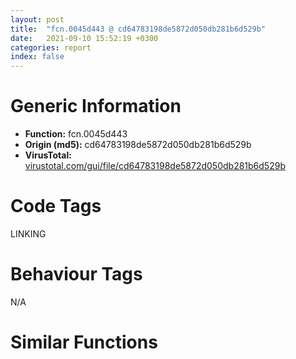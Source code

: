 ```yaml
---
layout: post
title:  "fcn.0045d443 @ cd64783198de5872d050db281b6d529b"
date:   2021-09-10 15:52:19 +0300
categories: report
index: false
---
```


# Generic Information
- **Function:** fcn.0045d443
- **Origin (md5):** cd64783198de5872d050db281b6d529b
- **VirusTotal:** [virustotal.com/gui/file/cd64783198de5872d050db281b6d529b][virustotal_ref]

# Code Tags
<span class="tag" id="LINKING">LINKING</span>


# Behaviour Tags
<span class="bhv-tag" id="na">N/A</span>

# Similar Functions
<script type="text/javascript" src="https://www.gstatic.com/charts/loader.js"></script>
<script type="text/javascript">

    google.charts.load('current', {'packages':['corechart']});
    google.charts.setOnLoadCallback(drawChart);

    function drawChart() {
    var data = new google.visualization.DataTable();
        data.addColumn('number', 'X');
        data.addColumn('number', 'Y');
        data.addColumn({type: 'string', role: 'tooltip', 'p': {'html': true}});
        data.addColumn({'type': 'string', 'role': 'style'});
        
        data.addRows([
    [14.116908073425293, -38.33159637451172, '<b><a href="/report/fcn.0045d443@cd64783198de5872d050db281b6d529b">fcn.0045d443</a><br>@cd64783198de5872d050db281b6d529b</b><br>push 0<br>call dword[sym.imp.KERNEL32.dll_GetModuleHandleW]<br>test eax, eax<br>je 0x45d483<br>mov ecx, 0x5a4d<br>cmp word[eax], cx<br>jne 0x45d483<br>mov ecx, dword[eax+0x3c]<br>add ecx, eax<br>cmp dword[ecx], 0x4550<br>jne 0x45d483<br>mov eax, 0x10b<br>cmp word[ecx+0x18], ax<br>jne 0x45d483<br>cmp dword[ecx+0x74], 0xe<br>jbe 0x45d483<br>cmp dword[ecx+0xe8], 0<br>je 0x45d483<br>mov al, 1<br>ret <br>xor al, al<br>ret <br><eoc> ', 'point { fill-color: #e0440e; }'],
[69.40996551513672, 12.27294921875, '<b><a href="/report/fcn.00416562@adc325bca51b67a67785e7e986af8b4d">fcn.00416562</a><br>@adc325bca51b67a67785e7e986af8b4d</b><br>push 0<br>call dword[sym.imp.KERNEL32.dll_GetModuleHandleW]<br>test eax, eax<br>je 0x4165a2<br>mov ecx, 0x5a4d<br>cmp word[eax], cx<br>jne 0x4165a2<br>mov ecx, dword[eax+0x3c]<br>add ecx, eax<br>cmp dword[ecx], 0x4550<br>jne 0x4165a2<br>mov eax, 0x10b<br>cmp word[ecx+0x18], ax<br>jne 0x4165a2<br>cmp dword[ecx+0x74], 0xe<br>jbe 0x4165a2<br>cmp dword[ecx+0xe8], 0<br>je 0x4165a2<br>mov al, 1<br>ret <br>xor al, al<br>ret <br><eoc> ', 'null'],
[43.285980224609375, -7.528679847717285, '<b><a href="/report/fcn.004085c2@41d541db4a17e11df1b616218be77825">fcn.004085c2</a><br>@41d541db4a17e11df1b616218be77825</b><br>push 0<br>call dword[sym.imp.KERNEL32.dll_GetModuleHandleW]<br>test eax, eax<br>je 0x408602<br>mov ecx, 0x5a4d<br>cmp word[eax], cx<br>jne 0x408602<br>mov ecx, dword[eax+0x3c]<br>add ecx, eax<br>cmp dword[ecx], 0x4550<br>jne 0x408602<br>mov eax, 0x10b<br>cmp word[ecx+0x18], ax<br>jne 0x408602<br>cmp dword[ecx+0x74], 0xe<br>jbe 0x408602<br>cmp dword[ecx+0xe8], 0<br>je 0x408602<br>mov al, 1<br>ret <br>xor al, al<br>ret <br><eoc> ', 'null'],
[22.935649871826172, -5.0138068199157715, '<b><a href="/report/fcn.0046cf17@2fcce874fb2a3a396274d2df89c397e3">fcn.0046cf17</a><br>@2fcce874fb2a3a396274d2df89c397e3</b><br>push 0<br>call dword[sym.imp.KERNEL32.dll_GetModuleHandleW]<br>test eax, eax<br>je 0x46cf57<br>mov ecx, 0x5a4d<br>cmp word[eax], cx<br>jne 0x46cf57<br>mov ecx, dword[eax+0x3c]<br>add ecx, eax<br>cmp dword[ecx], 0x4550<br>jne 0x46cf57<br>mov eax, 0x10b<br>cmp word[ecx+0x18], ax<br>jne 0x46cf57<br>cmp dword[ecx+0x74], 0xe<br>jbe 0x46cf57<br>cmp dword[ecx+0xe8], 0<br>je 0x46cf57<br>mov al, 1<br>ret <br>xor al, al<br>ret <br><eoc> ', 'null'],
[9.104073524475098, 29.594810485839844, '<b><a href="/report/fcn.00416562@c0371bf2f84d37acabd30e547b4cc5fa">fcn.00416562</a><br>@c0371bf2f84d37acabd30e547b4cc5fa</b><br>push 0<br>call dword[sym.imp.KERNEL32.dll_GetModuleHandleW]<br>test eax, eax<br>je 0x4165a2<br>mov ecx, 0x5a4d<br>cmp word[eax], cx<br>jne 0x4165a2<br>mov ecx, dword[eax+0x3c]<br>add ecx, eax<br>cmp dword[ecx], 0x4550<br>jne 0x4165a2<br>mov eax, 0x10b<br>cmp word[ecx+0x18], ax<br>jne 0x4165a2<br>cmp dword[ecx+0x74], 0xe<br>jbe 0x4165a2<br>cmp dword[ecx+0xe8], 0<br>je 0x4165a2<br>mov al, 1<br>ret <br>xor al, al<br>ret <br><eoc> ', 'null'],
[15.542303085327148, 48.637298583984375, '<b><a href="/report/fcn.00425d03@38d41d729f8f30faf0dd96f0c7acba4b">fcn.00425d03</a><br>@38d41d729f8f30faf0dd96f0c7acba4b</b><br>push 0<br>call dword[sym.imp.KERNEL32.dll_GetModuleHandleW]<br>test eax, eax<br>je 0x425d43<br>mov ecx, 0x5a4d<br>cmp word[eax], cx<br>jne 0x425d43<br>mov ecx, dword[eax+0x3c]<br>add ecx, eax<br>cmp dword[ecx], 0x4550<br>jne 0x425d43<br>mov eax, 0x10b<br>cmp word[ecx+0x18], ax<br>jne 0x425d43<br>cmp dword[ecx+0x74], 0xe<br>jbe 0x425d43<br>cmp dword[ecx+0xe8], 0<br>je 0x425d43<br>mov al, 1<br>ret <br>xor al, al<br>ret <br><eoc> ', 'null'],
[29.225427627563477, 29.83579444885254, '<b><a href="/report/fcn.0045d443@985d3a961f1a2ad37039ba25bf21c0ee">fcn.0045d443</a><br>@985d3a961f1a2ad37039ba25bf21c0ee</b><br>push 0<br>call dword[sym.imp.KERNEL32.dll_GetModuleHandleW]<br>test eax, eax<br>je 0x45d483<br>mov ecx, 0x5a4d<br>cmp word[eax], cx<br>jne 0x45d483<br>mov ecx, dword[eax+0x3c]<br>add ecx, eax<br>cmp dword[ecx], 0x4550<br>jne 0x45d483<br>mov eax, 0x10b<br>cmp word[ecx+0x18], ax<br>jne 0x45d483<br>cmp dword[ecx+0x74], 0xe<br>jbe 0x45d483<br>cmp dword[ecx+0xe8], 0<br>je 0x45d483<br>mov al, 1<br>ret <br>xor al, al<br>ret <br><eoc> ', 'null'],
[-27.444536209106445, 38.75896453857422, '<b><a href="/report/fcn.004085c2@8fe319558c6f221efde51f3acc33b19c">fcn.004085c2</a><br>@8fe319558c6f221efde51f3acc33b19c</b><br>push 0<br>call dword[sym.imp.KERNEL32.dll_GetModuleHandleW]<br>test eax, eax<br>je 0x408602<br>mov ecx, 0x5a4d<br>cmp word[eax], cx<br>jne 0x408602<br>mov ecx, dword[eax+0x3c]<br>add ecx, eax<br>cmp dword[ecx], 0x4550<br>jne 0x408602<br>mov eax, 0x10b<br>cmp word[ecx+0x18], ax<br>jne 0x408602<br>cmp dword[ecx+0x74], 0xe<br>jbe 0x408602<br>cmp dword[ecx+0xe8], 0<br>je 0x408602<br>mov al, 1<br>ret <br>xor al, al<br>ret <br><eoc> ', 'null'],
[-10.483052253723145, -16.943603515625, '<b><a href="/report/fcn.0045d443@125511dc58d9fe5b15e0562013727778">fcn.0045d443</a><br>@125511dc58d9fe5b15e0562013727778</b><br>push 0<br>call dword[sym.imp.KERNEL32.dll_GetModuleHandleW]<br>test eax, eax<br>je 0x45d483<br>mov ecx, 0x5a4d<br>cmp word[eax], cx<br>jne 0x45d483<br>mov ecx, dword[eax+0x3c]<br>add ecx, eax<br>cmp dword[ecx], 0x4550<br>jne 0x45d483<br>mov eax, 0x10b<br>cmp word[ecx+0x18], ax<br>jne 0x45d483<br>cmp dword[ecx+0x74], 0xe<br>jbe 0x45d483<br>cmp dword[ecx+0xe8], 0<br>je 0x45d483<br>mov al, 1<br>ret <br>xor al, al<br>ret <br><eoc> ', 'null'],
[43.41261291503906, 48.6304817199707, '<b><a href="/report/fcn.0045d443@da55f6ad71c51a7bfc62709434cb3d45">fcn.0045d443</a><br>@da55f6ad71c51a7bfc62709434cb3d45</b><br>push 0<br>call dword[sym.imp.KERNEL32.dll_GetModuleHandleW]<br>test eax, eax<br>je 0x45d483<br>mov ecx, 0x5a4d<br>cmp word[eax], cx<br>jne 0x45d483<br>mov ecx, dword[eax+0x3c]<br>add ecx, eax<br>cmp dword[ecx], 0x4550<br>jne 0x45d483<br>mov eax, 0x10b<br>cmp word[ecx+0x18], ax<br>jne 0x45d483<br>cmp dword[ecx+0x74], 0xe<br>jbe 0x45d483<br>cmp dword[ecx+0xe8], 0<br>je 0x45d483<br>mov al, 1<br>ret <br>xor al, al<br>ret <br><eoc> ', 'null'],
[-26.58672523498535, -60.07632064819336, '<b><a href="/report/fcn.004085c2@0606e50385fe518042f9ea006b816a98">fcn.004085c2</a><br>@0606e50385fe518042f9ea006b816a98</b><br>push 0<br>call dword[sym.imp.KERNEL32.dll_GetModuleHandleW]<br>test eax, eax<br>je 0x408602<br>mov ecx, 0x5a4d<br>cmp word[eax], cx<br>jne 0x408602<br>mov ecx, dword[eax+0x3c]<br>add ecx, eax<br>cmp dword[ecx], 0x4550<br>jne 0x408602<br>mov eax, 0x10b<br>cmp word[ecx+0x18], ax<br>jne 0x408602<br>cmp dword[ecx+0x74], 0xe<br>jbe 0x408602<br>cmp dword[ecx+0xe8], 0<br>je 0x408602<br>mov al, 1<br>ret <br>xor al, al<br>ret <br><eoc> ', 'null'],
[16.03157615661621, -66.4127426147461, '<b><a href="/report/fcn.004085c2@bd5810ea8cdeec913ece5ee7baedb8e9">fcn.004085c2</a><br>@bd5810ea8cdeec913ece5ee7baedb8e9</b><br>push 0<br>call dword[sym.imp.KERNEL32.dll_GetModuleHandleW]<br>test eax, eax<br>je 0x408602<br>mov ecx, 0x5a4d<br>cmp word[eax], cx<br>jne 0x408602<br>mov ecx, dword[eax+0x3c]<br>add ecx, eax<br>cmp dword[ecx], 0x4550<br>jne 0x408602<br>mov eax, 0x10b<br>cmp word[ecx+0x18], ax<br>jne 0x408602<br>cmp dword[ecx+0x74], 0xe<br>jbe 0x408602<br>cmp dword[ecx+0xe8], 0<br>je 0x408602<br>mov al, 1<br>ret <br>xor al, al<br>ret <br><eoc> ', 'null'],
[55.65160369873047, -38.42911148071289, '<b><a href="/report/fcn.004085c2@8db9fe0b752fe464ff1c81507df8551a">fcn.004085c2</a><br>@8db9fe0b752fe464ff1c81507df8551a</b><br>push 0<br>call dword[sym.imp.KERNEL32.dll_GetModuleHandleW]<br>test eax, eax<br>je 0x408602<br>mov ecx, 0x5a4d<br>cmp word[eax], cx<br>jne 0x408602<br>mov ecx, dword[eax+0x3c]<br>add ecx, eax<br>cmp dword[ecx], 0x4550<br>jne 0x408602<br>mov eax, 0x10b<br>cmp word[ecx+0x18], ax<br>jne 0x408602<br>cmp dword[ecx+0x74], 0xe<br>jbe 0x408602<br>cmp dword[ecx+0xe8], 0<br>je 0x408602<br>mov al, 1<br>ret <br>xor al, al<br>ret <br><eoc> ', 'null'],
[-59.4329948425293, 37.88026809692383, '<b><a href="/report/fcn.0045d443@ce2d7db52a4e79f76ce765b07f5eead2">fcn.0045d443</a><br>@ce2d7db52a4e79f76ce765b07f5eead2</b><br>push 0<br>call dword[sym.imp.KERNEL32.dll_GetModuleHandleW]<br>test eax, eax<br>je 0x45d483<br>mov ecx, 0x5a4d<br>cmp word[eax], cx<br>jne 0x45d483<br>mov ecx, dword[eax+0x3c]<br>add ecx, eax<br>cmp dword[ecx], 0x4550<br>jne 0x45d483<br>mov eax, 0x10b<br>cmp word[ecx+0x18], ax<br>jne 0x45d483<br>cmp dword[ecx+0x74], 0xe<br>jbe 0x45d483<br>cmp dword[ecx+0xe8], 0<br>je 0x45d483<br>mov al, 1<br>ret <br>xor al, al<br>ret <br><eoc> ', 'null'],
[-59.18565368652344, -34.199520111083984, '<b><a href="/report/fcn.00416552@835812ed365516de32516b9bf14b0450">fcn.00416552</a><br>@835812ed365516de32516b9bf14b0450</b><br>push 0<br>call dword[sym.imp.KERNEL32.dll_GetModuleHandleW]<br>test eax, eax<br>je 0x416592<br>mov ecx, 0x5a4d<br>cmp word[eax], cx<br>jne 0x416592<br>mov ecx, dword[eax+0x3c]<br>add ecx, eax<br>cmp dword[ecx], 0x4550<br>jne 0x416592<br>mov eax, 0x10b<br>cmp word[ecx+0x18], ax<br>jne 0x416592<br>cmp dword[ecx+0x74], 0xe<br>jbe 0x416592<br>cmp dword[ecx+0xe8], 0<br>je 0x416592<br>mov al, 1<br>ret <br>xor al, al<br>ret <br><eoc> ', 'null'],
[-7.206495761871338, -36.23941421508789, '<b><a href="/report/fcn.0045d443@3a017db0719485179e5931e1ff048b6a">fcn.0045d443</a><br>@3a017db0719485179e5931e1ff048b6a</b><br>push 0<br>call dword[sym.imp.KERNEL32.dll_GetModuleHandleW]<br>test eax, eax<br>je 0x45d483<br>mov ecx, 0x5a4d<br>cmp word[eax], cx<br>jne 0x45d483<br>mov ecx, dword[eax+0x3c]<br>add ecx, eax<br>cmp dword[ecx], 0x4550<br>jne 0x45d483<br>mov eax, 0x10b<br>cmp word[ecx+0x18], ax<br>jne 0x45d483<br>cmp dword[ecx+0x74], 0xe<br>jbe 0x45d483<br>cmp dword[ecx+0xe8], 0<br>je 0x45d483<br>mov al, 1<br>ret <br>xor al, al<br>ret <br><eoc> ', 'null'],
[-13.19471549987793, 3.9250271320343018, '<b><a href="/report/fcn.004085c2@e9c6b3bcaa2edc455cb26f1e0f4a513a">fcn.004085c2</a><br>@e9c6b3bcaa2edc455cb26f1e0f4a513a</b><br>push 0<br>call dword[sym.imp.KERNEL32.dll_GetModuleHandleW]<br>test eax, eax<br>je 0x408602<br>mov ecx, 0x5a4d<br>cmp word[eax], cx<br>jne 0x408602<br>mov ecx, dword[eax+0x3c]<br>add ecx, eax<br>cmp dword[ecx], 0x4550<br>jne 0x408602<br>mov eax, 0x10b<br>cmp word[ecx+0x18], ax<br>jne 0x408602<br>cmp dword[ecx+0x74], 0xe<br>jbe 0x408602<br>cmp dword[ecx+0xe8], 0<br>je 0x408602<br>mov al, 1<br>ret <br>xor al, al<br>ret <br><eoc> ', 'null'],
[19.081052780151367, 12.09759521484375, '<b><a href="/report/fcn.004085c2@773e84b03dfb92871dd754ab3c01c180">fcn.004085c2</a><br>@773e84b03dfb92871dd754ab3c01c180</b><br>push 0<br>call dword[sym.imp.KERNEL32.dll_GetModuleHandleW]<br>test eax, eax<br>je 0x408602<br>mov ecx, 0x5a4d<br>cmp word[eax], cx<br>jne 0x408602<br>mov ecx, dword[eax+0x3c]<br>add ecx, eax<br>cmp dword[ecx], 0x4550<br>jne 0x408602<br>mov eax, 0x10b<br>cmp word[ecx+0x18], ax<br>jne 0x408602<br>cmp dword[ecx+0x74], 0xe<br>jbe 0x408602<br>cmp dword[ecx+0xe8], 0<br>je 0x408602<br>mov al, 1<br>ret <br>xor al, al<br>ret <br><eoc> ', 'null'],
[-29.932889938354492, 15.930490493774414, '<b><a href="/report/fcn.00416552@d9b85b9b67587bbf2112c62164413bd8">fcn.00416552</a><br>@d9b85b9b67587bbf2112c62164413bd8</b><br>push 0<br>call dword[sym.imp.KERNEL32.dll_GetModuleHandleW]<br>test eax, eax<br>je 0x416592<br>mov ecx, 0x5a4d<br>cmp word[eax], cx<br>jne 0x416592<br>mov ecx, dword[eax+0x3c]<br>add ecx, eax<br>cmp dword[ecx], 0x4550<br>jne 0x416592<br>mov eax, 0x10b<br>cmp word[ecx+0x18], ax<br>jne 0x416592<br>cmp dword[ecx+0x74], 0xe<br>jbe 0x416592<br>cmp dword[ecx+0xe8], 0<br>je 0x416592<br>mov al, 1<br>ret <br>xor al, al<br>ret <br><eoc> ', 'null'],
[-27.06256866455078, -6.588261604309082, '<b><a href="/report/fcn.004085c2@31d828bf241be93b3ffe89cf3c313d44">fcn.004085c2</a><br>@31d828bf241be93b3ffe89cf3c313d44</b><br>push 0<br>call dword[sym.imp.KERNEL32.dll_GetModuleHandleW]<br>test eax, eax<br>je 0x408602<br>mov ecx, 0x5a4d<br>cmp word[eax], cx<br>jne 0x408602<br>mov ecx, dword[eax+0x3c]<br>add ecx, eax<br>cmp dword[ecx], 0x4550<br>jne 0x408602<br>mov eax, 0x10b<br>cmp word[ecx+0x18], ax<br>jne 0x408602<br>cmp dword[ecx+0x74], 0xe<br>jbe 0x408602<br>cmp dword[ecx+0xe8], 0<br>je 0x408602<br>mov al, 1<br>ret <br>xor al, al<br>ret <br><eoc> ', 'null'],
[3.875131368637085, -3.426161766052246, '<b><a href="/report/fcn.0045d443@394c28c779b535ac47055481e5ab2427">fcn.0045d443</a><br>@394c28c779b535ac47055481e5ab2427</b><br>push 0<br>call dword[sym.imp.KERNEL32.dll_GetModuleHandleW]<br>test eax, eax<br>je 0x45d483<br>mov ecx, 0x5a4d<br>cmp word[eax], cx<br>jne 0x45d483<br>mov ecx, dword[eax+0x3c]<br>add ecx, eax<br>cmp dword[ecx], 0x4550<br>jne 0x45d483<br>mov eax, 0x10b<br>cmp word[ecx+0x18], ax<br>jne 0x45d483<br>cmp dword[ecx+0x74], 0xe<br>jbe 0x45d483<br>cmp dword[ecx+0xe8], 0<br>je 0x45d483<br>mov al, 1<br>ret <br>xor al, al<br>ret <br><eoc> ', 'null'],
[1.642231822013855, 13.525591850280762, '<b><a href="/report/fcn.00408b87@ce89505d1998cb8719c6ac390eeeb98e">fcn.00408b87</a><br>@ce89505d1998cb8719c6ac390eeeb98e</b><br>push 0<br>call dword[sym.imp.KERNEL32.dll_GetModuleHandleW]<br>test eax, eax<br>je 0x408bc7<br>mov ecx, 0x5a4d<br>cmp word[eax], cx<br>jne 0x408bc7<br>mov ecx, dword[eax+0x3c]<br>add ecx, eax<br>cmp dword[ecx], 0x4550<br>jne 0x408bc7<br>mov eax, 0x10b<br>cmp word[ecx+0x18], ax<br>jne 0x408bc7<br>cmp dword[ecx+0x74], 0xe<br>jbe 0x408bc7<br>cmp dword[ecx+0xe8], 0<br>je 0x408bc7<br>mov al, 1<br>ret <br>xor al, al<br>ret <br><eoc> ', 'null'],
[-27.99533462524414, -27.202178955078125, '<b><a href="/report/fcn.004085c2@6312517583453b51c66fd5c06a181092">fcn.004085c2</a><br>@6312517583453b51c66fd5c06a181092</b><br>push 0<br>call dword[sym.imp.KERNEL32.dll_GetModuleHandleW]<br>test eax, eax<br>je 0x408602<br>mov ecx, 0x5a4d<br>cmp word[eax], cx<br>jne 0x408602<br>mov ecx, dword[eax+0x3c]<br>add ecx, eax<br>cmp dword[ecx], 0x4550<br>jne 0x408602<br>mov eax, 0x10b<br>cmp word[ecx+0x18], ax<br>jne 0x408602<br>cmp dword[ecx+0x74], 0xe<br>jbe 0x408602<br>cmp dword[ecx+0xe8], 0<br>je 0x408602<br>mov al, 1<br>ret <br>xor al, al<br>ret <br><eoc> ', 'null'],
[-6.0661940574646, 42.87830352783203, '<b><a href="/report/fcn.004085c2@b9e7701b101639a92238161f00b7471e">fcn.004085c2</a><br>@b9e7701b101639a92238161f00b7471e</b><br>push 0<br>call dword[sym.imp.KERNEL32.dll_GetModuleHandleW]<br>test eax, eax<br>je 0x408602<br>mov ecx, 0x5a4d<br>cmp word[eax], cx<br>jne 0x408602<br>mov ecx, dword[eax+0x3c]<br>add ecx, eax<br>cmp dword[ecx], 0x4550<br>jne 0x408602<br>mov eax, 0x10b<br>cmp word[ecx+0x18], ax<br>jne 0x408602<br>cmp dword[ecx+0x74], 0xe<br>jbe 0x408602<br>cmp dword[ecx+0xe8], 0<br>je 0x408602<br>mov al, 1<br>ret <br>xor al, al<br>ret <br><eoc> ', 'null'],
[38.87348937988281, 12.251407623291016, '<b><a href="/report/fcn.0041479a@b41633237f937bbe6f9bcfbdce811f10">fcn.0041479a</a><br>@b41633237f937bbe6f9bcfbdce811f10</b><br>push 0<br>call dword[sym.imp.KERNEL32.dll_GetModuleHandleW]<br>test eax, eax<br>je 0x4147da<br>mov ecx, 0x5a4d<br>cmp word[eax], cx<br>jne 0x4147da<br>mov ecx, dword[eax+0x3c]<br>add ecx, eax<br>cmp dword[ecx], 0x4550<br>jne 0x4147da<br>mov eax, 0x10b<br>cmp word[ecx+0x18], ax<br>jne 0x4147da<br>cmp dword[ecx+0x74], 0xe<br>jbe 0x4147da<br>cmp dword[ecx+0xe8], 0<br>je 0x4147da<br>mov al, 1<br>ret <br>xor al, al<br>ret <br><eoc> ', 'null'],
[8.750465393066406, -19.860126495361328, '<b><a href="/report/fcn.00416562@d701bfe1b2c669cec1fe384fdc108bfb">fcn.00416562</a><br>@d701bfe1b2c669cec1fe384fdc108bfb</b><br>push 0<br>call dword[sym.imp.KERNEL32.dll_GetModuleHandleW]<br>test eax, eax<br>je 0x4165a2<br>mov ecx, 0x5a4d<br>cmp word[eax], cx<br>jne 0x4165a2<br>mov ecx, dword[eax+0x3c]<br>add ecx, eax<br>cmp dword[ecx], 0x4550<br>jne 0x4165a2<br>mov eax, 0x10b<br>cmp word[ecx+0x18], ax<br>jne 0x4165a2<br>cmp dword[ecx+0x74], 0xe<br>jbe 0x4165a2<br>cmp dword[ecx+0xe8], 0<br>je 0x4165a2<br>mov al, 1<br>ret <br>xor al, al<br>ret <br><eoc> ', 'null'],
[-12.563457489013672, 23.960763931274414, '<b><a href="/report/fcn.0045d443@f47bfed80cd39ec1aff63db618c8814f">fcn.0045d443</a><br>@f47bfed80cd39ec1aff63db618c8814f</b><br>push 0<br>call dword[sym.imp.KERNEL32.dll_GetModuleHandleW]<br>test eax, eax<br>je 0x45d483<br>mov ecx, 0x5a4d<br>cmp word[eax], cx<br>jne 0x45d483<br>mov ecx, dword[eax+0x3c]<br>add ecx, eax<br>cmp dword[ecx], 0x4550<br>jne 0x45d483<br>mov eax, 0x10b<br>cmp word[ecx+0x18], ax<br>jne 0x45d483<br>cmp dword[ecx+0x74], 0xe<br>jbe 0x45d483<br>cmp dword[ecx+0xe8], 0<br>je 0x45d483<br>mov al, 1<br>ret <br>xor al, al<br>ret <br><eoc> ', 'null'],
[29.42984962463379, -23.93248748779297, '<b><a href="/report/fcn.00416552@368dd66411b8b6ce2bcd15b0e14af5c0">fcn.00416552</a><br>@368dd66411b8b6ce2bcd15b0e14af5c0</b><br>push 0<br>call dword[sym.imp.KERNEL32.dll_GetModuleHandleW]<br>test eax, eax<br>je 0x416592<br>mov ecx, 0x5a4d<br>cmp word[eax], cx<br>jne 0x416592<br>mov ecx, dword[eax+0x3c]<br>add ecx, eax<br>cmp dword[ecx], 0x4550<br>jne 0x416592<br>mov eax, 0x10b<br>cmp word[ecx+0x18], ax<br>jne 0x416592<br>cmp dword[ecx+0x74], 0xe<br>jbe 0x416592<br>cmp dword[ecx+0xe8], 0<br>je 0x416592<br>mov al, 1<br>ret <br>xor al, al<br>ret <br><eoc> ', 'null'],
[-49.252471923828125, -4.96043586730957, '<b><a href="/report/fcn.004085c2@2befdc6dad4b6936d78e65ffd5537599">fcn.004085c2</a><br>@2befdc6dad4b6936d78e65ffd5537599</b><br>push 0<br>call dword[sym.imp.KERNEL32.dll_GetModuleHandleW]<br>test eax, eax<br>je 0x408602<br>mov ecx, 0x5a4d<br>cmp word[eax], cx<br>jne 0x408602<br>mov ecx, dword[eax+0x3c]<br>add ecx, eax<br>cmp dword[ecx], 0x4550<br>jne 0x408602<br>mov eax, 0x10b<br>cmp word[ecx+0x18], ax<br>jne 0x408602<br>cmp dword[ecx+0x74], 0xe<br>jbe 0x408602<br>cmp dword[ecx+0xe8], 0<br>je 0x408602<br>mov al, 1<br>ret <br>xor al, al<br>ret <br><eoc> ', 'null'],
[-50.029296875, 4.453000545501709, '<b><a href="/report/fcn.00416562@5e50a67c7e8dbb50c23acbc92eb08f0e">fcn.00416562</a><br>@5e50a67c7e8dbb50c23acbc92eb08f0e</b><br>push 0<br>call dword[sym.imp.KERNEL32.dll_GetModuleHandleW]<br>test eax, eax<br>je 0x4165a2<br>mov ecx, 0x5a4d<br>cmp word[eax], cx<br>jne 0x4165a2<br>mov ecx, dword[eax+0x3c]<br>add ecx, eax<br>cmp dword[ecx], 0x4550<br>jne 0x4165a2<br>mov eax, 0x10b<br>cmp word[ecx+0x18], ax<br>jne 0x4165a2<br>cmp dword[ecx+0x74], 0xe<br>jbe 0x4165a2<br>cmp dword[ecx+0xe8], 0<br>je 0x4165a2<br>mov al, 1<br>ret <br>xor al, al<br>ret <br><eoc> ', 'null'],
[-17.39687728881836, 71.15969848632812, '<b><a href="/report/fcn.004085c2@1bf3bcaca0e582026c935549bb7d8a33">fcn.004085c2</a><br>@1bf3bcaca0e582026c935549bb7d8a33</b><br>push 0<br>call dword[sym.imp.KERNEL32.dll_GetModuleHandleW]<br>test eax, eax<br>je 0x408602<br>mov ecx, 0x5a4d<br>cmp word[eax], cx<br>jne 0x408602<br>mov ecx, dword[eax+0x3c]<br>add ecx, eax<br>cmp dword[ecx], 0x4550<br>jne 0x408602<br>mov eax, 0x10b<br>cmp word[ecx+0x18], ax<br>jne 0x408602<br>cmp dword[ecx+0x74], 0xe<br>jbe 0x408602<br>cmp dword[ecx+0xe8], 0<br>je 0x408602<br>mov al, 1<br>ret <br>xor al, al<br>ret <br><eoc> ', 'null'],

        ]);

    var options = {
        title: 'Similarity Plot',
        legend: 'none',
        colors: ['#dedbd9', '#e6693e', '#ec8f6e', '#f3b49f', '#f6c7b6'],
        tooltip: {isHtml: true, trigger: 'both'},
        explorer: {
        actions: ["dragToZoom", "rightClickToReset"],
        },
        chartArea: {
        width: '80%',
        height: '80%'
        },
        width: '100%',
        height: '100%'
    };

    var chart = new google.visualization.ScatterChart(document.getElementById('chart_div'));

    chart.draw(data, options);
    }
    
</script>


<div id="chart_div" style="width: 100%px; height: 100%;"></div>

# Disassembled Code
{% highlight nasm %}

push 0
call dword[sym.imp.KERNEL32.dll_GetModuleHandleW]
test eax, eax
je 0x45d483
mov ecx, 0x5a4d
cmp word[eax], cx
jne 0x45d483
mov ecx, dword[eax+0x3c]
add ecx, eax
cmp dword[ecx], 0x4550
jne 0x45d483
mov eax, 0x10b
cmp word[ecx+0x18], ax
jne 0x45d483
cmp dword[ecx+0x74], 0xe
jbe 0x45d483
cmp dword[ecx+0xe8], 0
je 0x45d483
mov al, 1
ret
xor al, al
ret

{% endhighlight %}

[virustotal_ref]: https://www.virustotal.com/gui/file/cd64783198de5872d050db281b6d529b